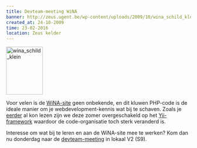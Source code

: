 ```yaml
---
title: Devteam-meeting WiNA
banner: http://zeus.ugent.be/wp-content/uploads/2009/10/wina_schild_klein1.gif
created_at: 24-10-2009
time: 23-02-2016
location: Zeus kelder
---
```


<a href="https://zeus.ugent.be/wp-content/uploads/2009/10/wina_schild_klein1.gif"><img src="http://zeus.ugent.be/wp-content/uploads/2009/10/wina_schild_klein1.gif" alt="wina_schild_klein" title="wina_schild_klein" width="100" height="131" class="alignright size-full wp-image-328" /></a>

Voor velen is de <a href="http://wina.ugent.be">WiNA-site</a> geen onbekende, en dit kluwen PHP-code is de ideale manier om je webdevelopment-kennis wat bij te schaven. Zoals je <a href="http://zeus.ugent.be/2009/09/23/summer-of-code/">eerder</a> al kon lezen zijn we deze zomer overgeschakeld op het <a href="http://www.yiiframework.com/">Yii-framework</a> waardoor de code-organisatie toch sterk veranderd is.

Interesse om wat bij te leren en aan de WiNA-site mee te werken? Kom dan nu donderdag naar de <a href="http://wina.ugent.be/activiteiten/?id=349">devteam-meeting</a> in lokaal V2 (S9).